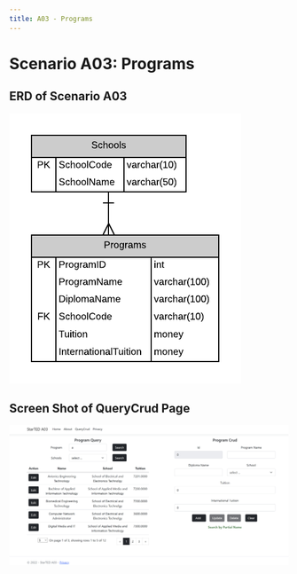 ```yaml
---
title: A03 - Programs
---
```

# Scenario A03: Programs

## ERD of Scenario A03

![ERD for A03](./ERDA03.png)

## Screen Shot of QueryCrud Page

![Screen Shot for A03](./A03ScreenShot.jpg)